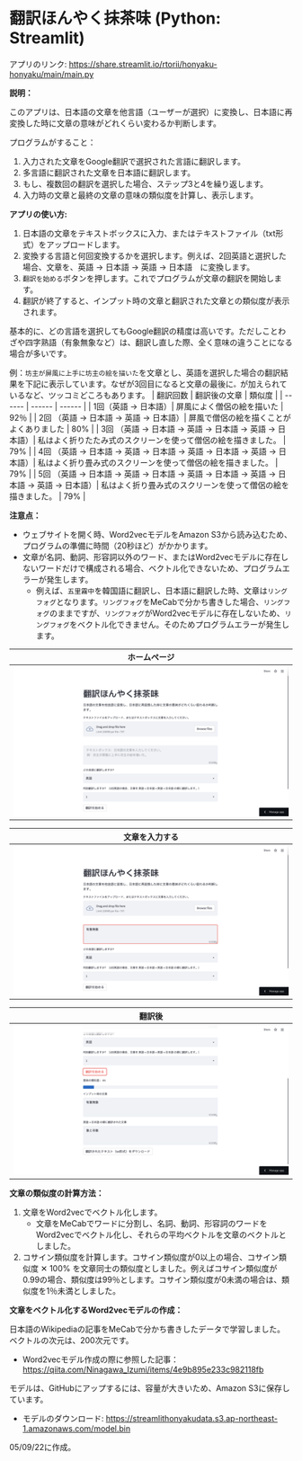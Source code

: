 # 翻訳ほんやく抹茶味 (Python: Streamlit)

アプリのリンク: https://share.streamlit.io/rtorii/honyaku-honyaku/main/main.py

**説明：**

このアプリは、日本語の文章を他言語（ユーザーが選択）に変換し、日本語に再変換した時に文章の意味がどれくらい変わるか判断します。

プログラムがすること：
1. 入力された文章をGoogle翻訳で選択された言語に翻訳します。
2. 多言語に翻訳された文章を日本語に翻訳します。
3. もし、複数回の翻訳を選択した場合、ステップ3と4を繰り返します。
4. 入力時の文章と最終の文章の意味の類似度を計算し、表示します。

**アプリの使い方:**

1. 日本語の文章をテキストボックスに入力、またはテキストファイル（txt形式）をアップロードします。
2. 変換する言語と何回変換するかを選択します。例えば、2回英語と選択した場合、文章を、英語 → 日本語 → 英語 → 日本語　に変換します。
3. `翻訳を始める`ボタンを押します。これでプログラムが文章の翻訳を開始します。
4. 翻訳が終了すると、インプット時の文章と翻訳された文章との類似度が表示されます。

基本的に、どの言語を選択してもGoogle翻訳の精度は高いです。ただしことわざや四字熟語（有象無象など）は、翻訳し直した際、全く意味の違うことになる場合が多いです。

例：`坊主が屏風に上手に坊主の絵を描いた`を文章とし、英語を選択した場合の翻訳結果を下記に表示しています。なぜが3回目になると文章の最後に`。`が加えられているなど、ツッコミどころもあります。
| 翻訳回数 | 翻訳後の文章 | 類似度 | 
| ------ | ------ | ------ | 
| 1回（英語 → 日本語）| 屏風によく僧侶の絵を描いた | 92％ |
| 2回 （英語 → 日本語 → 英語 → 日本語）| 屏風で僧侶の絵を描くことがよくありました | 80% |
| 3回 （英語 → 日本語 → 英語 → 日本語 → 英語 → 日本語）| 私はよく折りたたみ式のスクリーンを使って僧侶の絵を描きました。 | 79% |
| 4回 （英語 → 日本語 → 英語 → 日本語 → 英語 → 日本語 → 英語 → 日本語）| 私はよく折り畳み式のスクリーンを使って僧侶の絵を描きました。 | 79% |
| 5回 （英語 → 日本語 → 英語 → 日本語 → 英語 → 日本語 → 英語 → 日本語 → 英語 → 日本語）| 私はよく折り畳み式のスクリーンを使って僧侶の絵を描きました。 | 79% |



**注意点：**
- ウェブサイトを開く時、Word2vecモデルをAmazon S3から読み込むため、プログラムの準備に時間（20秒ほど）がかかります。
- 文章が名詞、動詞、形容詞以外のワード、またはWord2vecモデルに存在しないワードだけで構成される場合、ベクトル化できないため、プログラムエラーが発生します。
  - 例えば、`五里霧中`を韓国語に翻訳し、日本語に翻訳した時、文章は`リングフォグ`となります。`リングフォグ`をMeCabで分かち書きした場合、`リングフォグ`のままですが、`リングフォグ`がWord2vecモデルに存在しないため、`リングフォグ`をベクトル化できません。そのためプログラムエラーが発生します。


| ホームページ |  
| ------ | 
| ![](img/1.png) |  


| 文章を入力する |  
| ------ | 
| ![](img/2.png) |  

| 翻訳後 |  
| ------ | 
| ![](img/3.png) | 

**文章の類似度の計算方法：**

1. 文章をWord2vecでベクトル化します。
   - 文章をMeCabでワードに分割し、名詞、動詞、形容詞のワードをWord2vecでベクトル化し、それらの平均ベクトルを文章のベクトルとしました。
2. コサイン類似度を計算します。コサイン類似度が0以上の場合、コサイン類似度 ✕ 100% を文章同士の類似度としました。例えばコサイン類似度が0.99の場合、類似度は99％とします。コサイン類似度が0未満の場合は、類似度を1％未満としました。

**文章をベクトル化するWord2vecモデルの作成：**

日本語のWikipediaの記事をMeCabで分かち書きしたデータで学習しました。ベクトルの次元は、200次元です。
- Word2vecモデル作成の際に参照した記事：https://qiita.com/Ninagawa_Izumi/items/4e9b895e233c982118fb

モデルは、GitHubにアップするには、容量が大きいため、Amazon S3に保存しています。
- モデルのダウンロード: https://streamlithonyakudata.s3.ap-northeast-1.amazonaws.com/model.bin

05/09/22に作成。
